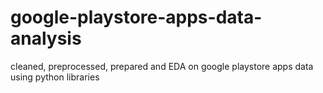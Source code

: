 # google-playstore-apps-data-analysis
cleaned, preprocessed, prepared and EDA on google playstore apps data using python libraries
